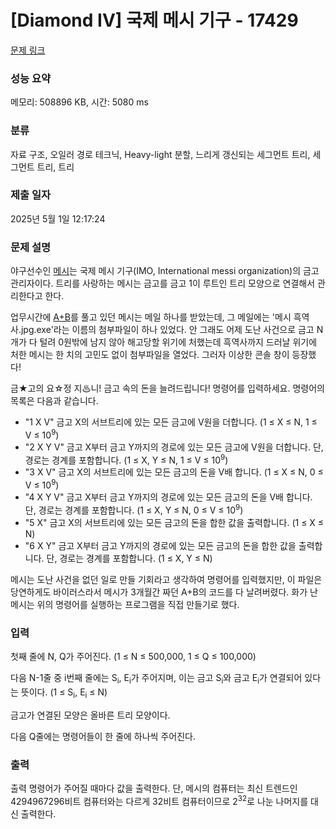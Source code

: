 # [Diamond IV] 국제 메시 기구 - 17429 

[문제 링크](https://www.acmicpc.net/problem/17429) 

### 성능 요약

메모리: 508896 KB, 시간: 5080 ms

### 분류

자료 구조, 오일러 경로 테크닉, Heavy-light 분할, 느리게 갱신되는 세그먼트 트리, 세그먼트 트리, 트리

### 제출 일자

2025년 5월 1일 12:17:24

### 문제 설명

<p>야구선수인 <a href="https://www.acmicpc.net/user/messi">메시</a>는 국제 메시 기구(IMO, International messi organization)의 금고 관리자이다. 트리를 사랑하는 메시는 금고를 금고 1이 루트인 트리 모양으로 연결해서 관리한다고 한다.</p>

<p>업무시간에 <a href="https://www.acmicpc.net/problem/1000">A+B</a>를 풀고 있던 메시는 메일 하나를 받았는데, 그 메일에는 '메시 흑역사.jpg.exe'라는 이름의 첨부파일이 하나 있었다. 안 그래도 어제 도난 사건으로 금고 N개가 다 털려 0원밖에 남지 않아 해고당할 위기에 처했는데 흑역사까지 드러날 위기에 처한 메시는 한 치의 고민도 없이 첨부파일을 열었다. 그러자 이상한 콘솔 창이 등장했다!</p>

<p>금★고의 요☆정 지♨니! 금고 속의 돈을 늘려드립니다! 명령어를 입력하세요. 명령어의 목록은 다음과 같습니다.</p>

<ul>
	<li>"1 X V" 금고 X의 서브트리에 있는 모든 금고에 V원을 더합니다. (1 ≤ X ≤ N, 1 ≤ V ≤ 10<sup>9</sup>)</li>
	<li>"2 X Y V" 금고 X부터 금고 Y까지의 경로에 있는 모든 금고에 V원을 더합니다. 단, 경로는 경계를 포함합니다. (1 ≤ X, Y ≤ N, 1 ≤ V ≤ 10<sup>9</sup>)</li>
	<li>"3 X V" 금고 X의 서브트리에 있는 모든 금고의 돈을 V배 합니다. (1 ≤ X ≤ N, 0 ≤ V ≤ 10<sup>9</sup>)</li>
	<li>"4 X Y V" 금고 X부터 금고 Y까지의 경로에 있는 모든 금고의 돈을 V배 합니다. 단, 경로는 경계를 포함합니다. (1 ≤ X, Y ≤ N, 0 ≤ V ≤ 10<sup>9</sup>)</li>
	<li>"5 X" 금고 X의 서브트리에 있는 모든 금고의 돈을 합한 값을 출력합니다. (1 ≤ X ≤ N)</li>
	<li>"6 X Y" 금고 X부터 금고 Y까지의 경로에 있는 모든 금고의 돈을 합한 값을 출력합니다. 단, 경로는 경계를 포함합니다. (1 ≤ X, Y ≤ N)</li>
</ul>

<p>메시는 도난 사건을 없던 일로 만들 기회라고 생각하여 명령어를 입력했지만, 이 파일은 당연하게도 바이러스라서 메시가 3개월간 짜던 A+B의 코드를 다 날려버렸다. 화가 난 메시는 위의 명령어를 실행하는 프로그램을 직접 만들기로 했다.</p>

### 입력 

 <p>첫째 줄에 N, Q가 주어진다. (1 ≤ N ≤ 500,000, 1 ≤ Q ≤ 100,000)</p>

<p>다음 N-1줄 중 i번째 줄에는 S<sub>i</sub>, E<sub>i</sub>가 주어지며, 이는 금고 S<sub>i</sub>와 금고 E<sub>i</sub>가 연결되어 있다는 뜻이다. (1 ≤ S<sub>i</sub>, E<sub>i</sub> ≤ N)</p>

<p>금고가 연결된 모양은 올바른 트리 모양이다.</p>

<p>다음 Q줄에는 명령어들이 한 줄에 하나씩 주어진다.</p>

### 출력 

 <p>출력 명령어가 주어질 때마다 값을 출력한다. 단, 메시의 컴퓨터는 최신 트렌드인 4294967296비트 컴퓨터와는 다르게 32비트 컴퓨터이므로 2<sup>32</sup>로 나눈 나머지를 대신 출력한다.</p>

